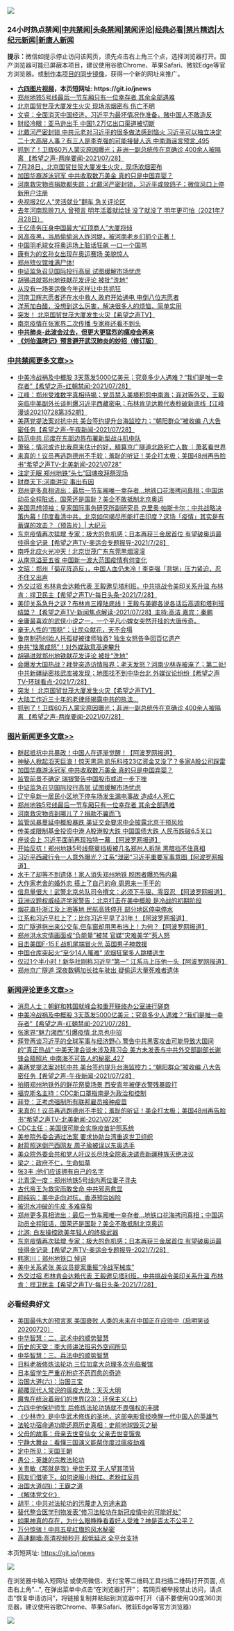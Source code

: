 ![](https://raw.githubusercontent.com/fqnews/bnews/master/64photo/fqnews-qr.jpg)

<div id="tt">
<h3>24小时热点禁闻|<a href="#%E4%B8%AD%E5%85%B1%E7%A6%81%E9%97%BB%E6%9B%B4%E5%A4%9A%E6%96%87%E7%AB%A0">中共禁闻</a>|<a href="#%E5%9B%BE%E7%89%87%E6%96%B0%E9%97%BB%E6%9B%B4%E5%A4%9A%E6%96%87%E7%AB%A0">头条禁闻</a>|<a href="#%E6%96%B0%E9%97%BB%E8%AF%84%E8%AE%BA%E6%9B%B4%E5%A4%9A%E6%96%87%E7%AB%A0">禁闻评论|<a href="#%E5%BF%85%E7%9C%8B%E7%BB%8F%E5%85%B8%E5%A5%BD%E6%96%87">经典必看|<a href="/video.md#%E7%A6%81%E7%89%87%E7%B2%BE%E9%80%89">禁片精选</a>|<a href="https://github.com/fqnews/djy/blob/master/gb/nf1351518.md#1">大纪元新闻</a>|<a href="https://github.com/fqnews/ntdtv/blob/master/gb/prog204.md#1">新唐人新闻</a></h3>
<div><b>提示：</b>微信如提示停止访问该网页，须先点击右上角三个点，选择浏览器打开。国产浏览器可能已屏蔽本项目，建议使用谷歌Chrome、苹果Safari、微软Edge等官方浏览器。或<a href="https://github.com/fqnews/bnews/blob/master/%E5%88%B6%E4%BD%9Cgit%E7%A6%81%E9%97%BB%E9%95%9C%E5%83%8F.md">制作本项目的同步镜像</a>，获得一个新的网址来推广。</div>
<ul>
<li><b><a href="http://d1.bdrive.tk/64.mp4" target="_blank">六四图片视频</a>，本页短网址: https://git.io/jnews</b></li>
<li><a href="/topimagenews/20210728/1595730.md">郑州地铁5号线最后一节车厢只有一位幸存者 其余全部遇难</a></li>
<li><a href="/cnnews/20210728/1595758.md">北京国贸世茂大厦发生火灾 现场浓烟密布 伤亡不明</a></li>
<li><a href="/bannedvideo/20210728/1595757.md">文睿：全面消灭中国经济，习近平为最坏情况作准备，赌中国人不敢造反</a></li>
<li><a href="/cnnews/20210728/1595781.md">财经冷眼：亚马逊出手 中国1.2万亿出口渠道被切断</a></li>
<li><a href="/comments/20210729/1596041.md">北戴河严密封锁 中共元老对习近平的很多做法感到恼火 习近平可以独立决定二十大高层人事？有三人是李克强的可能接替人选 中南海谣言预言_495</a></li>
<li><a href="/comments/20210728/1595849.md">抓到了！卫辉60万人蒙灾原因曝光；非洲一副总统传在京确诊 400余人被隔离 【希望之声-两岸要闻-2021/07/28】</a></li>
<li><a href="/bannedvideo/20210728/1595769.md">7月28日，北京国贸世贸大厦发生火灾，现场浓烟密布</a></li>
<li><a href="/topimagenews/20210729/1596095.md">加国华裔游泳冠军 中共收取数万美金 真的只是中国弃婴？</a></li>
<li><a href="/cbnews/20210728/1595832.md">河南救灾物资捐款都失踪；北戴河严密封锁，习近平或放鸽子；微信风口上停新用户注册</a></li>
<li><a href="/comments/20210729/1596103.md">央视报2亿人“灵活就业”翻车 急关评论区</a></li>
<li><a href="/bannedvideo/20210728/1595796.md">去年河南现赊刀人 曾预言 明年活着就给钱 没了就没了 明年更可怕（2021年7月28日）</a></li>
<li><a href="/cnnews/20210729/1596169.md">千亿债务压身中国最大“红顶商人”大厦将倾</a></li>
<li><a href="/bannedvideo/20210728/1595798.md">风高夜黑，当局偷偷派人炸河堤，被河南老乡们抓个正著！</a></li>
<li><a href="/headline/20210729/1596123.md">中国羽毛球女将奥运场上脏话狂飙 一口一个国骂</a></li>
<li><a href="/worldnews/20210728/1595930.md">康有为的玄孙女出现在奥运赛场 美貌惊人</a></li>
<li><a href="/bannedvideo/20210728/1595939.md">郑州殡仪馆堆满尸体!</a></li>
<li><a href="/topimagenews/20210729/1596005.md">中证监急召见国际投行高层 试图缓解市场忧虑</a></li>
<li><a href="/cbnews/20210729/1596046.md">胡锡进就郑州地铁献花发评论 被批“洗地”</a></li>
<li><a href="/comments/20210728/1595898.md">从没有一场奥运像今年这样让中共抓狂</a></li>
<li><a href="/cnnews/20210729/1596099.md">河南卫辉志愿者还在水中救人 政府开始通电 电倒八位志愿者</a></li>
<li><a href="/lifebaike/20210728/1595746.md">洋葱加白醋，没想到这么厉害，解决很多人的烦恼，简单实用</a></li>
<li><a href="/comments/20210728/1595920.md">突发！ 北京国贸世茂大厦发生火灾【希望之声TV】</a></li>
<li><a href="/cnnews/20210729/1596136.md">南京疫情在张家界二次传播 专家称还看不到头</a></li>
<li><b><a href="/comments/20200211/1275071.md" target="_blank">中共肺炎-此波会过去，但更大更猛烈的瘟疫会再来</a></b></li>
<li><b><a href="/comments/20200207/1272816.md" target="_blank">《刘伯温碑记》预言避开武汉肺炎的妙招（修订版）</a></b></li>
</ul>
</div>

<div class="catlist">
<h3><a href="/cbnews/" target="_blank">中共禁闻</a><span><a href="/cbnews/" target="_blank" rel="nofollow">更多文章>></a></span></h3>
<ul>
<li><a href="/comments/20210729/1596334.md" target="_blank">中美冷战祸及中概股  3天蒸发5000亿美元；究竟多少人遇难？“我们是唯一幸存者”【希望之声-红朝禁闻-2021/07/28】</a></li>
<li><a href="/cbnews/20210729/1596319.md" target="_blank">江峰：郑州受难数字真相待揭；党员禁入美境积怨中南海；弃对等外交，王毅突临中美副外长谈判爆习近平西藏密电；布林肯见达赖代表秒破新底线【江峰漫谈20210728第352期】</a></li>
<li><a href="/comments/20210729/1596315.md" target="_blank">美两党提法案对抗中共 美台签约提升台海监控力；“朝阳群众”被收编 八大告密任务【希望之声-午夜新闻-2021/07/28】</a></li>
<li><a href="/cbnews/20210729/1596307.md" target="_blank">防范中共 印度在东部边界布署新型战斗机中队</a></li>
<li><a href="/cbnews/20210729/1596280.md" target="_blank">萧铭：情况或许比我原来估计的好，精算京广隧道北路死亡人数 ｜萧茗看世界</a></li>
<li><a href="/comments/20210729/1596275.md" target="_blank">来真的！议员再逃跑德州不手软；羞耻的听证！美企打太极；美国48州再告脸书“希望之声TV-北美新闻-2021/0728”</a></li>
<li><a href="/cbnews/20210729/1596271.md" target="_blank">注定无眠 郑州地铁“头七”回魂夜拜祭现场</a></li>
<li><a href="/cbnews/20210729/1596235.md" target="_blank">财商天下:河南洪灾 事出有因</a></li>
<li><a href="/comments/20210729/1596206.md" target="_blank">郑州更多真相流出：最后一节车厢唯一幸存者&#8230;地铁口花海拷问真相；中国运动员全程脏话，国荣还是国耻？美企不敢抵制北京奥运</a></li>
<li><a href="/cbnews/20210729/1596193.md" target="_blank">美国思想领袖：皇家国际事务研究所副研究员 克里奥‧帕斯卡尔：中共战略决策内幕！印度看清中共，北京如何竭尽所能打击印度？这场「疫情」其实是有蓄谋的攻击？（预告片）| 大纪元</a></li>
<li><a href="/comments/20210729/1596189.md" target="_blank">东京疫情再次猛增 专家：极大的危机感；日本再获三金居首位 有望破奥运最佳得金记录【希望之声TV-奥运会专题报导-2021/7/28】</a></li>
<li><a href="/cbnews/20210729/1596158.md" target="_blank">南呼北应火光冲天！北京世茂广东东莞黑烟滚滚</a></li>
<li><a href="/cbnews/20210729/1596134.md" target="_blank">从南京溢至五省 中国新一波大范围疫情有何变化</a></li>
<li><a href="/cbnews/20210729/1596133.md" target="_blank">文昭：郑州「菊花阵造反」，中国人血仍未冷！李克强「背锅」压力紧迫，忍不住又出声</a></li>
<li><a href="/comments/20210729/1596130.md" target="_blank">外交过招 布林肯会达赖代表 王毅邀见塔利班，中共挑战令美印关系升温 布林肯：捍卫民主【希望之声TV-每日头条-2021/7/28】</a></li>
<li><a href="/comments/20210729/1596121.md" target="_blank">美印关系急升之谜？布林肯三撞陆底线！王毅与美卿各说各话后高调和塔利班结盟？【希望之声TV-新闻焦点解读-2021/07/28】主持:高洁  嘉宾：秦鹏</a></li>
<li><a href="/comments/20210729/1596096.md" target="_blank">金庸最喜欢的武侠小说之一，一个平凡小婢女突然开挂的大唐传奇。</a></li>
<li><a href="/cbnews/20210729/1596076.md" target="_blank">毫无人性的“围稳”：让民众献花，天不会塌</a></li>
<li><a href="/cbnews/20210729/1596075.md" target="_blank">鲁南制药创始人托孤疑被律师独吞? 独生女怒告争回百亿遗产</a></li>
<li><a href="/cbnews/20210729/1596047.md" target="_blank">中共“恼羞成怒”！对外媒敌意高速攀升</a></li>
<li><a href="/cbnews/20210729/1596046.md" target="_blank">胡锡进就郑州地铁献花发评论 被批“洗地”</a></li>
<li><a href="/comments/20210729/1596006.md" target="_blank">会爆发大国热战？拜登突造访情报界；老天发怒？河南少林寺被淹了；第二处!中共新疆祕密核武库被发现；地图找不到中华台北 外媒议论纷纷【希望之声TV-环球看点-2021/7/28】</a></li>
<li><a href="/comments/20210728/1595920.md" target="_blank">突发！ 北京国贸世茂大厦发生火灾【希望之声TV】</a></li>
<li><a href="/cbnews/20210728/1595912.md" target="_blank">大陆工作近三十年的老律师揭露中共的执法…</a></li>
<li><a href="/comments/20210728/1595849.md" target="_blank">抓到了！卫辉60万人蒙灾原因曝光；非洲一副总统传在京确诊 400余人被隔离 【希望之声-两岸要闻-2021/07/28】</a></li>

</ul>
</div>
<div class="catlist">
<h3><a href="/topimagenews/" target="_blank">图片新闻</a><span><a href="/topimagenews/" target="_blank" rel="nofollow">更多文章>></a></span></h3>
<ul>
<li><a href="/topimagenews/20210729/1596290.md" target="_blank">群起抵抗中共暴政！中国人在逐渐觉醒！【阿波罗网报道】</a></li>
<li><a href="/topimagenews/20210729/1596289.md" target="_blank">神秘人掀起滔天巨浪！惊天黑洞:凯乐科技23亿资金又没了？多家A股公司踩雷</a></li>
<li><a href="/topimagenews/20210729/1596095.md" target="_blank">加国华裔游泳冠军 中共收取数万美金 真的只是中国弃婴？</a></li>
<li><a href="/topimagenews/20210729/1596022.md" target="_blank">监管前景不确定 瑞银警告中国股市或进一步下挫</a></li>
<li><a href="/topimagenews/20210729/1596005.md" target="_blank">中证监急召见国际投行高层 试图缓解市场忧虑</a></li>
<li><a href="/topimagenews/20210728/1595773.md" target="_blank">辽宁阜新一居民小区地下停车场发生漏电事故 造成4人死亡</a></li>
<li><a href="/topimagenews/20210728/1595730.md" target="_blank">郑州地铁5号线最后一节车厢只有一位幸存者 其余全部遇难</a></li>
<li><a href="/topimagenews/20210728/1595527.md" target="_blank">河南救灾物资到哪儿了？捐款不翼而飞</a></li>
<li><a href="/topimagenews/20210727/1595249.md" target="_blank">监管风暴蔓延中概股暴跌 美证交会要求中企披露北京干预风险</a></li>
<li><a href="/topimagenews/20210727/1595248.md" target="_blank">传美或限制基金投资中港 A股港股大跌 中国国债大跌 人民币跌破6.5关口</a></li>
<li><a href="/topimagenews/20210727/1595082.md" target="_blank">座谈会上 习近平面前再现独特一幕 【阿波罗网报道】</a></li>
<li><a href="/topimagenews/20210727/1595016.md" target="_blank">开始反抗！郑州地铁5号线祭奠挡板被几名郑州人拆除 黑暗挡不住真相</a></li>
<li><a href="/topimagenews/20210727/1595015.md" target="_blank">习近平西藏行令一人意外曝光？江系“泄密”习近平重要军事意图【阿波罗网报道】</a></li>
<li><a href="/topimagenews/20210727/1594820.md" target="_blank">水干了却等不到遗体！家人消失郑州地铁 脱困者曝恐怖内幕</a></li>
<li><a href="/topimagenews/20210727/1594801.md" target="_blank">大作家老舍的婚外恋 搭上了自己的命 周恩来一手干的</a></li>
<li><a href="/topimagenews/20210726/1594428.md" target="_blank">信息量很大！武警北京总队司令撰文：必须下手狠、零容忍 【阿波罗网报道】</a></li>
<li><a href="/topimagenews/20210726/1594218.md" target="_blank">亚洲议题权威经济学家警告：北京打击在美中概股 是冷战的初期阶段</a></li>
<li><a href="/topimagenews/20210726/1594119.md" target="_blank">烟花直扑浙江及上海等地 民航高铁停开 部分地区停电停水</a></li>
<li><a href="/topimagenews/20210725/1593930.md" target="_blank">江系和习近平杠上了：比你习近平早了31年！【阿波罗网报道】</a></li>
<li><a href="/topimagenews/20210725/1593795.md" target="_blank">京广隧道拖出来公交车,但车窗却用黑布挡上！为何？【阿波罗网报道】</a></li>
<li><a href="/topimagenews/20210725/1593649.md" target="_blank">郑州洪水灾情画面成“负能量”被禁 官媒“灾难美学”惹人怒</a></li>
<li><a href="/topimagenews/20210725/1593644.md" target="_blank">目击美国F-15Ｅ战机尾端冒火光 英国男子神救援</a></li>
<li><a href="/topimagenews/20210725/1593636.md" target="_blank">中国仓库突起火“至少14人罹难” 浓烟狂窜多人跳楼逃生</a></li>
<li><a href="/topimagenews/20210724/1593333.md" target="_blank">仅过1个半小时！新华社刚称习近平“第一” 江系马上压他一头【阿波罗网报道】</a></li>
<li><a href="/topimagenews/20210724/1593332.md" target="_blank">郑州京广隧道 深夜数辆加长挂车驶出 疑偷运大量死难者遗体</a></li>

</ul>
</div>
<div class="catlist">
<h3><a href="/comments/" target="_blank">新闻评论</a><span><a href="/comments/" target="_blank" rel="nofollow">更多文章>></a></span></h3>
<ul>
<li><a href="/comments/20210729/1596340.md" target="_blank">消息人士：朝鲜和韩国就峰会和重开联络办公室进行磋商</a></li>
<li><a href="/comments/20210729/1596334.md" target="_blank">中美冷战祸及中概股  3天蒸发5000亿美元；究竟多少人遇难？“我们是唯一幸存者”【希望之声-红朝禁闻-2021/07/28】</a></li>
<li><a href="/comments/20210729/1596327.md" target="_blank">张家界“魅力湘西”引爆疫情 北京也中招</a></li>
<li><a href="/comments/20210729/1596326.md" target="_blank">拜登再谈习近平的全球军事与经济野心 警告中共黑客攻击可能导致大国间的“真正热战” 中美天津会谈未涉及拜习会 美方未发表与中共外交部副部长谢锋会晤照片 中南海不可告人的秘密_427</a></li>
<li><a href="/comments/20210729/1596315.md" target="_blank">美两党提法案对抗中共 美台签约提升台海监控力；“朝阳群众”被收编 八大告密任务【希望之声-午夜新闻-2021/07/28】</a></li>
<li><a href="/comments/20210729/1596305.md" target="_blank">拍摄郑州地铁外的鲜花祭奠场景 西安青年被便衣警残暴殴打</a></li>
<li><a href="/comments/20210729/1596288.md" target="_blank">福克斯名主持：CDC新口罩指南是为政治和控制</a></li>
<li><a href="/comments/20210729/1596278.md" target="_blank">拜登：正考虑强制所有联邦雇员接种疫苗</a></li>
<li><a href="/comments/20210729/1596275.md" target="_blank">来真的！议员再逃跑德州不手软；羞耻的听证！美企打太极；美国48州再告脸书“希望之声TV-北美新闻-2021/0728”</a></li>
<li><a href="/comments/20210729/1596267.md" target="_blank">CDC主任：美国很可能会实施疫苗护照系统</a></li>
<li><a href="/comments/20210729/1596266.md" target="_blank">美参院外委会通过法案 要求协助台湾重返世卫组织</a></li>
<li><a href="/comments/20210729/1596265.md" target="_blank">射箭照迷倒巴西网友 周子瑜被误以东奥选手</a></li>
<li><a href="/comments/20210729/1596247.md" target="_blank">美众院外委会共和党人吁议长尽快全院表决谴责新疆种族灭绝决议</a></li>
<li><a href="/comments/20210729/1596246.md" target="_blank">梁之：政府不仁，生命如草</a></li>
<li><a href="/comments/20210729/1596245.md" target="_blank">张3丰 :他们应该拥有自己的名字</a></li>
<li><a href="/comments/20210729/1596244.md" target="_blank">北青深一度：郑州地铁5号线内两位妻子寻夫</a></li>
<li><a href="/comments/20210729/1596243.md" target="_blank">古代帝王为救灾而敢舍命 中共邪恶愈显</a></li>
<li><a href="/comments/20210729/1596225.md" target="_blank">颜纯钩：美中走向对抗，香港预后凶险</a></li>
<li><a href="/comments/20210729/1596224.md" target="_blank">被洪水冲破的牛皮 多难穿帮</a></li>
<li><a href="/comments/20210729/1596206.md" target="_blank">郑州更多真相流出：最后一节车厢唯一幸存者&#8230;地铁口花海拷问真相；中国运动员全程脏话，国荣还是国耻？美企不敢抵制北京奥运</a></li>
<li><a href="/comments/20210729/1596199.md" target="_blank">北游: 白左操控欧美年轻人的终极武器</a></li>
<li><a href="/comments/20210729/1596189.md" target="_blank">东京疫情再次猛增 专家：极大的危机感；日本再获三金居首位 有望破奥运最佳得金记录【希望之声TV-奥运会专题报导-2021/7/28】</a></li>
<li><a href="/comments/20210729/1596165.md" target="_blank">韩家川：郑州地铁口 悼词</a></li>
<li><a href="/comments/20210729/1596148.md" target="_blank">美中关系紧张 美议员提案重振“冷战军械库”</a></li>
<li><a href="/comments/20210729/1596130.md" target="_blank">外交过招 布林肯会达赖代表 王毅邀见塔利班，中共挑战令美印关系升温 布林肯：捍卫民主【希望之声TV-每日头条-2021/7/28】</a></li>

</ul>
</div>

<div class="catlist">
<h3>必看经典好文</h3>
<ul>
<li><a href="/bannedvideo/20210227/1495046.md" target="_blank">美国最伟大的预言家 美国衰败 人类的未来在中国正在应验中（启明笑谈20200720）</a></li>
<li><a href="/comments/20200605/783249.md" target="_blank">中华智慧：二、武术中的顺势智慧</a></li>
<li><a href="/tculture/20121025/73064.md" target="_blank">历史的天空：李大师讲法班另外空间所见</a></li>
<li><a href="/comments/20200605/783248.md" target="_blank">中华智慧：三、兵法中的顺势智慧</a></li>
<li><a href="/comments/20200531/1337359.md" target="_blank">日料老板修炼法轮功 三位加拿大总理多次光临餐馆</a></li>
<li><a href="/comments/20210324/1511732.md" target="_blank">日本留学生严重花粉症不药而愈的奇迹</a></li>
<li><a href="/cbnews/20180312/913459.md" target="_blank">治国大道(六)：治国三宝</a></li>
<li><a href="/comments/20200619/783185.md" target="_blank">颠覆现代人常识的瘟疫大劫：天灭大明</a></li>
<li><a href="/ssgc/20180904/993719.md" target="_blank">魔鬼在统治着我们的世界(23)：环保主义(上)</a></li>
<li><a href="/comments/20200926/1403542.md" target="_blank">六四中他保护师生 后修炼法轮功铸就不畏强权的丰碑</a></li>
<li><a href="/comments/20201013/1412612.md" target="_blank">《少林寺》是中华武术修炼的圣地，这部电影曾经唤醒一代中国人的英雄气</a></li>
<li><a href="/tculture/20121025/73069.md" target="_blank">法轮功宿命通功能还原历史真相：史前地球毁灭之秘</a></li>
<li><a href="/cbnews/20210507/1541162.md" target="_blank">父母的故事：母亲去世变仙女 父亲去世变饿鬼</a></li>
<li><a href="/comments/20200527/1273654.md" target="_blank">宁静大舞台：看懂三国演义能帮你度过瘟疫劫难</a></li>
<li><a href="/tculture/xiulian/20151111/470021.md" target="_blank">定中所见：天国王朝</a></li>
<li><a href="/comments/20200313/1292991.md" target="_blank">愚公：英雄的宗教法轮功</a></li>
<li><a href="/topimagenews/20170331/738673.md" target="_blank">关贵敏《那就是我》举世无双 无人望其项背</a></li>
<li><a href="/comments/20200712/1359630.md" target="_blank">网友们借鉴下，如何说服小粉红、老粉红反共</a></li>
<li><a href="/cbnews/20180310/912637.md" target="_blank">治国大道(四)：王霸之道</a></li>
<li><a href="/bookwiki/20130610/138400.md" target="_blank">《解体党文化》</a></li>
<li><a href="/cbnews/20200720/1363328.md" target="_blank">胡平：中共对法轮功的污蔑走入穷途末路</a></li>
<li><a href="/comments/20210403/1518906.md" target="_blank">替代整合医学刊物发表“修习法轮功在新冠疫情中的可能好处”</a></li>
<li><a href="/comments/20200623/1346844.md" target="_blank">如果神真的存在，为什么眼睁睁看着好人受难？神是否太不公平？</a></li>
<li><a href="/ccpdope/20210708/1583079.md" target="_blank">万分惊骇！中共五星红旗的风水秘密</a></li>
<li><a href="/comments/20210202/1479954.md" target="_blank">高速翻墙:高清视频秒开 超低延迟 全平台支持</a></li>

</ul>
</div>

本页短网址: https://git.io/jnews

![](https://raw.githubusercontent.com/fqnews/bnews/master/64photo/fqnews-qr.jpg)

在浏览器中输入短网址 或使用微信、支付宝等二维码工具扫描二维码打开页面, 点击右上角"...", 在弹出菜单中点击“在浏览器打开”； 若网页被举报禁止访问，请点击“恢复申请访问”，将链接复制并粘贴到浏览器中打开（请不要使用QQ或360浏览器，建议使用谷歌Chrome、苹果Safari、微软Edge等官方浏览器）

![](https://raw.githubusercontent.com/fqnews/bnews/master/64photo/wx.jpg)